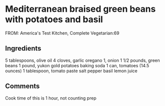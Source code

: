 # Mediterranean braised green beans with potatoes and basil

FROM: America's Test Kitchen, Complete Vegetarian:69

## Ingredients

5 tablespoons, olive oil
4 cloves, garlic
oregano
1, onion
1 1/2 pounds, green beans
1 pound, yukon gold potatoes
baking soda
1 can, tomatoes (14.5 ounces)
1 tablespoon, tomato paste
salt
pepper
basil
lemon juice

## Comments

Cook time of this is 1 hour, not counting prep
